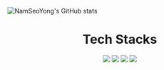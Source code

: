 ![NamSeoYong's GitHub stats](https://github-readme-stats.vercel.app/api?username=NamSeoYong&show_icons=true&theme=radical)

<h1 align="center">Tech Stacks</h1>

<p align="center">
<img src="https://img.shields.io/badge/Python-3766AB?style=flat-square&logo=Python&logoColor=white"/>
<img src="https://img.shields.io/badge/C-A8B9CC?style=flat-square&logo=C&logoColor=white"/> 
<img src="https://img.shields.io/badge/PyTorch-EE4C2C?style=flat-square&logo=PyTorch&logoColor=white"/>
<img src="https://img.shields.io/badge/PostgreSQL-4169E1?style=flat-square&logo=PostgreSQL&logoColor=white">
